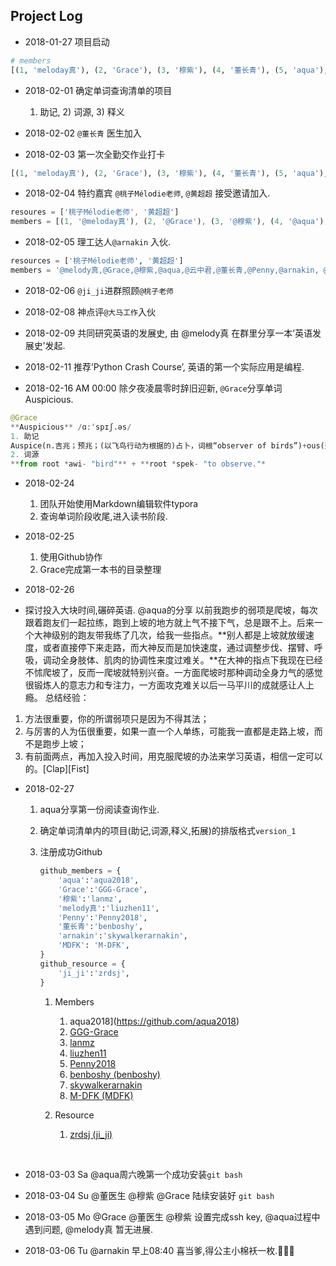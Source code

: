 

## Project Log

- 2018-01-27 项目启动
```python
# members
[(1, 'meloday真'), (2, 'Grace'), (3, '穆紫'), (4, '董长青'), (5, 'aqua'), (6, 'thunder'), (7, 'Penny'), (8, '云中君'), (9, 'DFK')]
```

- 2018-02-01 确定单词查询清单的项目
   1) 助记,  2) 词源, 3) 释义


- 2018-02-02 `@董长青` 医生加入


- 2018-02-03 第一次全勤交作业打卡
```python
[(1, 'meloday真'), (2, 'Grace'), (3, '穆紫'), (4, '董长青'), (5, 'aqua'), (6, 'thunder'), (7, 'Penny'), (8, 'DFK')]
```

- 2018-02-04 特约嘉宾 `@桃子Mélodie老师`, `@黄超超` 接受邀请加入.
```JavaScript
resoures = ['桃子Mélodie老师', '黄超超']
members = [(1, '@meloday真'), (2, '@Grace'), (3, '@穆紫'), (4, '@aqua'), (5, '@云中君'), (6, '@董长青'), (7, '@thunder'), (8, '@Penny'), (9, '@DFK')]
```

- 2018-02-05 理工达人`@arnakin` 入伙.
```python
resources = ['桃子Mélodie老师', '黄超超']
members = '@melody真,@Grace,@穆紫,@aqua,@云中君,@董长青,@Penny,@arnakin, @DFK'
```

- 2018-02-06 `@ji_ji`进群照顾`@桃子老师`

- 2018-02-08 神点评`@大马工作`入伙

- 2018-02-09 共同研究英语的发展史, 由 @melody真 在群里分享一本’英语发展史’发起.

- 2018-02-11 推荐’Python Crash Course’, 英语的第一个实际应用是编程.

- 2018-02-16 AM 00:00 除夕夜凌晨零时辞旧迎新, `@Grace`分享单词 Auspicious.

```python
@Grace	
**Auspicious** /ɑːˈspɪʃ.əs/ 
1. 助记
Auspice(n.吉兆；预兆；(以飞鸟行动为根据的)占卜，词根“observer of birds”)+ous(形容词后缀)
2. 词源
**from root *awi- "bird"** + **root *spek- "to observe."*
```

- 2018-02-24 
	1. 团队开始使用Markdown编辑软件typora
	2. 查询单词阶段收尾,进入读书阶段.


- 2018-02-25 
  1. 使用Github协作
  2. Grace完成第一本书的目录整理

-  2018-02-26
  - 探讨投入大块时间,碾碎英语.
   @aqua的分享
  以前我跑步的弱项是爬坡，每次跟着跑友们一起拉练，跑到上坡的地方就上气不接下气，总是跟不上。后来一个大神级别的跑友带我练了几次，给我一些指点。**别人都是上坡就放缓速度，或者直接停下来走路，而大神反而是加快速度，通过调整步伐、摆臂、呼吸，调动全身肢体、肌肉的协调性来度过难关。**在大神的指点下我现在已经不怵爬坡了，反而一爬坡就特别兴奋。一方面爬坡时那种调动全身力气的感觉很锻炼人的意志力和专注力，一方面攻克难关以后一马平川的成就感让人上瘾。
  总结经验：
  1. 方法很重要，你的所谓弱项只是因为不得其法；
  2. 与厉害的人为伍很重要，如果一直一个人单练，可能我一直都是走路上坡，而不是跑步上坡；
  3. 有前面两点，再加入投入时间，用克服爬坡的办法来学习英语，相信一定可以的。[Clap][Fist]


- 2018-02-27 
  1. aqua分享第一份阅读查询作业.
  2. 确定单词清单内的项目(助记,词源,释义,拓展)的排版格式`version_1`
  3. 注册成功Github
     ```python
     github_members = {
         'aqua':'aqua2018',
         'Grace':'GGG-Grace',
         '穆紫':'lanmz',
         'melody真':'liuzhen11',
         'Penny':'Penny2018',
         '董长青':'benboshy',
         'arnakin':'skywalkerarnakin',
         'MDFK': 'M-DFK',
     }
     github_resource = {
         'ji_ji':'zrdsj',
     }
     ```

     1. Members
        1. aqua2018](https://github.com/aqua2018)
        2. [GGG-Grace](https://github.com/GGG-Grace)
        3. [lanmz](https://github.com/lanmz)
        4. [liuzhen11](https://github.com/liuzhen11)
        5. [Penny2018](https://github.com/Penny2018)
        6. [benboshy (benboshy)](https://github.com/benboshy)
        7. [skywalkerarnakin](https://github.com/skywalkerarnakin)
        8. [M-DFK (MDFK)](https://github.com/M-DFK)

     2. Resource
        1. [zrdsj (ji_ji)](https://github.com/zrdsj)

        ​

-  2018-03-03 Sa @aqua周六晚第一个成功安装`git bash`

-  2018-03-04 Su @董医生 @穆紫 @Grace 陆续安装好 `git bash`

-  2018-03-05 Mo @Grace @董医生 @穆紫 设置完成ssh key, @aqua过程中遇到问题, @melody真 暂无进展.

-  2018-03-06 Tu @arnakin 早上08:40 喜当爹,得公主小棉袄一枚.🎉🎉🎉
